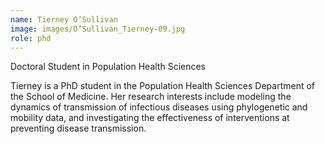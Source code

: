 ```yaml
---
name: Tierney O’Sullivan
image: images/O’Sullivan_Tierney-09.jpg
role: phd
---
```


Doctoral Student in Population Health Sciences

Tierney is a PhD student in the Population Health Sciences Department of the School of Medicine. Her research interests include modeling the dynamics of transmission of infectious diseases using phylogenetic and mobility data, and investigating the effectiveness of interventions at preventing disease transmission. 
